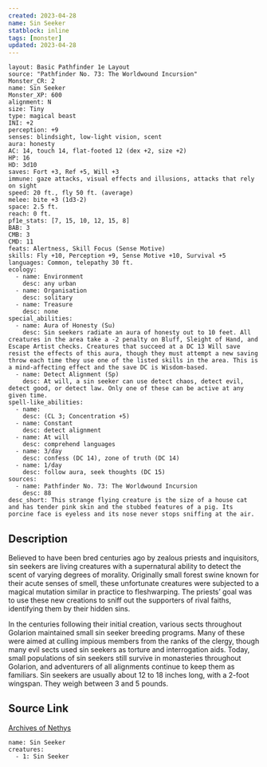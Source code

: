 ```yaml
---
created: 2023-04-28
name: Sin Seeker
statblock: inline
tags: [monster]
updated: 2023-04-28
---
```

```statblock
layout: Basic Pathfinder 1e Layout
source: "Pathfinder No. 73: The Worldwound Incursion"
Monster_CR: 2
name: Sin Seeker
Monster_XP: 600
alignment: N
size: Tiny
type: magical beast
INI: +2
perception: +9
senses: blindsight, low-light vision, scent
aura: honesty
AC: 14, touch 14, flat-footed 12 (dex +2, size +2)
HP: 16
HD: 3d10
saves: Fort +3, Ref +5, Will +3
immune: gaze attacks, visual effects and illusions, attacks that rely on sight
speed: 20 ft., fly 50 ft. (average)
melee: bite +3 (1d3-2)
space: 2.5 ft.
reach: 0 ft.
pf1e_stats: [7, 15, 10, 12, 15, 8]
BAB: 3
CMB: 3
CMD: 11
feats: Alertness, Skill Focus (Sense Motive)
skills: Fly +10, Perception +9, Sense Motive +10, Survival +5
languages: Common, telepathy 30 ft.
ecology:
  - name: Environment
    desc: any urban
  - name: Organisation
    desc: solitary
  - name: Treasure
    desc: none
special_abilities:
  - name: Aura of Honesty (Su)
    desc: Sin seekers radiate an aura of honesty out to 10 feet. All creatures in the area take a -2 penalty on Bluff, Sleight of Hand, and Escape Artist checks. Creatures that succeed at a DC 13 Will save resist the effects of this aura, though they must attempt a new saving throw each time they use one of the listed skills in the area. This is a mind-affecting effect and the save DC is Wisdom-based.
  - name: Detect Alignment (Sp)
    desc: At will, a sin seeker can use detect chaos, detect evil, detect good, or detect law. Only one of these can be active at any given time.
spell-like_abilities:
  - name:
    desc: (CL 3; Concentration +5)
  - name: Constant
    desc: detect alignment
  - name: At will
    desc: comprehend languages
  - name: 3/day
    desc: confess (DC 14), zone of truth (DC 14)
  - name: 1/day
    desc: follow aura, seek thoughts (DC 15)
sources:
  - name: Pathfinder No. 73: The Worldwound Incursion
    desc: 88
desc_short: This strange flying creature is the size of a house cat and has tender pink skin and the stubbed features of a pig. Its porcine face is eyeless and its nose never stops sniffing at the air.
```
## Description
Believed to have been bred centuries ago by zealous priests and inquisitors, sin seekers are living creatures with a supernatural ability to detect the scent of varying degrees of morality. Originally small forest swine known for their acute senses of smell, these unfortunate creatures were subjected to a magical mutation similar in practice to fleshwarping. The priests’ goal was to use these new creations to sniff out the supporters of rival faiths, identifying them by their hidden sins.

In the centuries following their initial creation, various sects throughout Golarion maintained small sin seeker breeding programs. Many of these were aimed at culling impious members from the ranks of the clergy, though many evil sects used sin seekers as torture and interrogation aids. Today, small populations of sin seekers still survive in monasteries throughout Golarion, and adventurers of all alignments continue to keep them as familiars. Sin seekers are usually about 12 to 18 inches long, with a 2-foot wingspan. They weigh between 3 and 5 pounds.
## Source Link
[Archives of Nethys](https://aonprd.com/MonsterDisplay.aspx?ItemName=Sin%20Seeker)
```encounter-table
name: Sin Seeker
creatures:
  - 1: Sin Seeker
```
